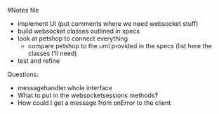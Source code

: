 #Notes file
- implement UI (put comments where we need websocket stuff)
- build websocket classes outlined in specs
- look at petshop to connect everything
  - compare petshop to the uml provided in the specs (list here the classes I'll need)
- test and refine

Questions:
- messagehandler.whole interface
- What to put in the websocketsessions methods?
- How could I get a message from onError to the client